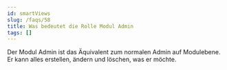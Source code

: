```yaml
---
id: smartViews
slug: /faqs/58
title: Was bedeutet die Rolle Modul Admin
tags: []
---
```

Der Modul Admin ist das Äquivalent zum normalen Admin auf Modulebene. Er kann alles erstellen, ändern und löschen, was er möchte.